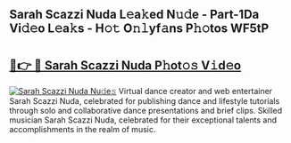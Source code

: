 ## Sarah Scazzi Nuda L𝚎a𝚔ed N𝚞𝚍e - Part-1Da Vi𝚍𝚎o L𝚎a𝚔s - H𝚘𝚝 O𝚗𝚕yf𝚊ns P𝚑𝚘tos WF5tP

# <h2><a href="http://kf8g4b.oniu.top/?m=Sarah+Scazzi+Nuda">🔗👉 🔴 Sarah Scazzi Nuda P𝚑ot𝚘𝚜 V𝚒d𝚎o</a></h2>

[![Sarah Scazzi Nuda Nu𝚍e𝚜](https://i.imgur.com/0qMVB7G.gif)](http://kf8g4b.oniu.top/?m=Sarah+Scazzi+Nuda)
Virtual dance creator and web entertainer Sarah Scazzi Nuda, celebrated for publishing dance and lifestyle tutorials through solo and collaborative dance presentations and brief clips. Skilled musician Sarah Scazzi Nuda, celebrated for their exceptional talents and accomplishments in the realm of music.  
